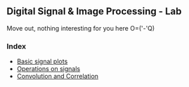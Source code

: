 ## Digital Signal & Image Processing - Lab
Move out, nothing interesting for you here O=('-'Q)

### Index
* [Basic signal plots](https://github.com/sziraqui/dsip-lab/tree/master/Basic%20signal%20plots)
* [Operations on signals](https://github.com/sziraqui/dsip-lab/tree/master/Operations%20on%20signals)
* [Convolution and Correlation](https://github.com/sziraqui/dsip-lab/tree/master/Convolution%20and%20Correlation)
